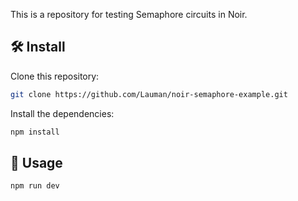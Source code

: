 This is a repository for testing Semaphore circuits in Noir.

## 🛠 Install

Clone this repository:

```bash
git clone https://github.com/Lauman/noir-semaphore-example.git
```

Install the dependencies:

```bash
npm install
```

## 📜 Usage

```bash
npm run dev
```

